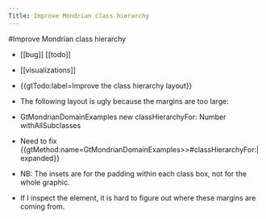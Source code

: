 ---Title: Improve Mondrian class hierarchy---#Improve Mondrian class hierarchy- [[bug]] [[todo]]- [[visualizations]]- {{gtTodo:label=Improve the class hierarchy layout}}- The following layout is ugly because the margins are too large:- GtMondrianDomainExamples new classHierarchyFor:	Number withAllSubclasses- Need to fix {{gtMethod:name=GtMondrianDomainExamples>>#classHierarchyFor:| expanded}}- NB: The insets are for the padding within each class box, not for the whole graphic.- If I inspect the element, it is hard to figure out where these margins are coming from.